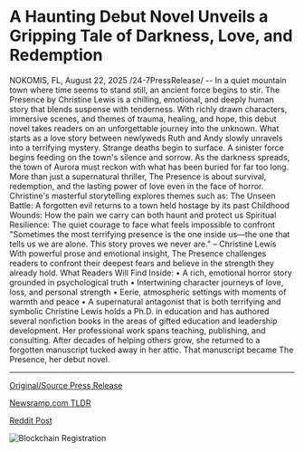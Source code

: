 # A Haunting Debut Novel Unveils a Gripping Tale of Darkness, Love, and Redemption

NOKOMIS, FL, August 22, 2025 /24-7PressRelease/ -- In a quiet mountain town where time seems to stand still, an ancient force begins to stir. The Presence by Christine Lewis is a chilling, emotional, and deeply human story that blends suspense with tenderness. With richly drawn characters, immersive scenes, and themes of trauma, healing, and hope, this debut novel takes readers on an unforgettable journey into the unknown.  What starts as a love story between newlyweds Ruth and Andy slowly unravels into a terrifying mystery. Strange deaths begin to surface. A sinister force begins feeding on the town's silence and sorrow. As the darkness spreads, the town of Aurora must reckon with what has been buried for far too long.  More than just a supernatural thriller, The Presence is about survival, redemption, and the lasting power of love even in the face of horror.  Christine's masterful storytelling explores themes such as:  The Unseen Battle: A forgotten evil returns to a town held hostage by its past Childhood Wounds: How the pain we carry can both haunt and protect us Spiritual Resilience: The quiet courage to face what feels impossible to confront  "Sometimes the most terrifying presence is the one inside us—the one that tells us we are alone. This story proves we never are." – Christine Lewis  With powerful prose and emotional insight, The Presence challenges readers to confront their deepest fears and believe in the strength they already hold.  What Readers Will Find Inside: • A rich, emotional horror story grounded in psychological truth • Intertwining character journeys of love, loss, and personal strength • Eerie, atmospheric settings with moments of warmth and peace • A supernatural antagonist that is both terrifying and symbolic  Christine Lewis holds a Ph.D. in education and has authored several nonfiction books in the areas of gifted education and leadership development. Her professional work spans teaching, publishing, and consulting. After decades of helping others grow, she returned to a forgotten manuscript tucked away in her attic. That manuscript became The Presence, her debut novel. 

---

[Original/Source Press Release](https://www.24-7pressrelease.com/press-release/526115/a-haunting-debut-novel-unveils-a-gripping-tale-of-darkness-love-and-redemption)
                    

[Newsramp.com TLDR](https://newsramp.com/curated-news/christine-lewis-debuts-supernatural-thriller-the-presence/3f31a7e34c3dc06b579451cb5089661f) 

 



[Reddit Post](https://www.reddit.com/r/BookNews/comments/1mwzx51/christine_lewis_debuts_supernatural_thriller_the/) 



![Blockchain Registration](https://cdn.newsramp.app/24-7PressRelease/qrcode/258/22/dash9Asa.webp)